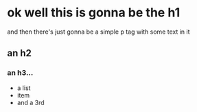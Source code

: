 # ok well this is gonna be the h1

and then there's just gonna be a simple p tag with some text in it

## an h2

### an h3...

- a list
- item
- and a 3rd
